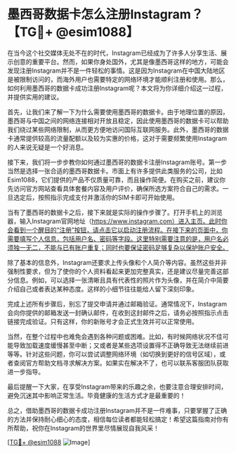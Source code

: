 # 墨西哥数据卡怎么注册Instagram？【TG💪+ @esim1088】

在当今这个社交媒体无处不在的时代，Instagram已经成为了许多人分享生活、展示创意的重要平台。然而，如果你身处国外，尤其是像墨西哥这样的地方，可能会发现注册Instagram并不是一件轻松的事情。这是因为Instagram在中国大陆地区是被限制访问的，而海外用户也需要特定的网络环境才能顺利注册和使用。那么，如何利用墨西哥的数据卡成功注册Instagram呢？本文将为你详细介绍这一过程，并提供实用的建议。

首先，让我们来了解一下为什么需要使用墨西哥的数据卡。由于地理位置的原因，墨西哥与中国之间的网络连接相对开放且稳定，因此使用墨西哥的数据卡可以帮助我们绕过某些网络限制，从而更方便地访问国际互联网服务。此外，墨西哥的数据卡通常提供较高的流量配额以及较为实惠的价格，这对于需要频繁使用Instagram的人来说无疑是一个好消息。

接下来，我们将一步步教你如何通过墨西哥的数据卡注册Instagram账号。第一步当然是选择一张合适的墨西哥数据卡。市面上有许多提供此类服务的公司，比如Esim1088，它们提供的产品不仅质量可靠，而且操作简便。在购买之前，建议你先访问官方网站查看具体套餐内容及用户评价，确保所选方案符合自己的需求。一旦选定后，按照指示完成支付并激活你的SIM卡即可开始使用。

当有了墨西哥的数据卡之后，接下来就是实际的操作步骤了。打开手机上的浏览器，输入Instagram官网地址（https://www.instagram.com）进入主页。此时你会看到一个醒目的“注册”按钮，请点击它以启动注册流程。在接下来的页面中，你需要填写个人信息，包括用户名、密码等字段。这里特别需要注意的是，用户名必须独一无二，不能与已有账户重复；同时也要保证密码足够复杂以保护账户安全。

除了基本的信息外，Instagram还要求上传头像和个人简介等内容。虽然这些并非强制性要求，但为了使你的个人资料看起来更加完整真实，还是建议尽量完善这部分信息。例如，可以选择一张清晰且具有代表性的照片作为头像，并在简介中简要介绍自己或者表达某种态度。这样的小细节往往能给人留下深刻印象。

完成上述所有步骤后，别忘了提交申请并通过邮箱验证。通常情况下，Instagram会向你提供的邮箱发送一封确认邮件，在收到这封邮件之后，请务必按照指示点击链接完成验证。只有这样，你的新账号才会正式生效并可以正常使用。

当然，在整个过程中也难免会遇到各种问题或困难。比如，有时候网络状况不佳可能导致加载速度缓慢甚至中断；又或者是某些选项设置得不正确导致无法继续前进等等。针对这些问题，你可以尝试调整网络环境（如切换到更好的信号区域），或者查阅官方帮助文档寻求解决方案。如果实在解决不了，也可以联系客服团队获取进一步指导。

最后提醒一下大家，在享受Instagram带来的乐趣之余，也要注意合理安排时间，避免沉迷其中影响正常生活。毕竟健康的生活方式才是最重要的！

总之，借助墨西哥的数据卡成功注册Instagram并不是一件难事，只要掌握了正确的方法并保持耐心细心的态度，相信每位读者都能轻松搞定！希望这篇指南对你有所帮助，祝你在Instagram的世界里尽情展现自我风采！

[[TG💪+ @esim1088](https://t.me/s/esim1088) ![Image](https://i.postimg.cc/4NQfJmqS/Snipaste-2025-05-13-00-14-12.png)]